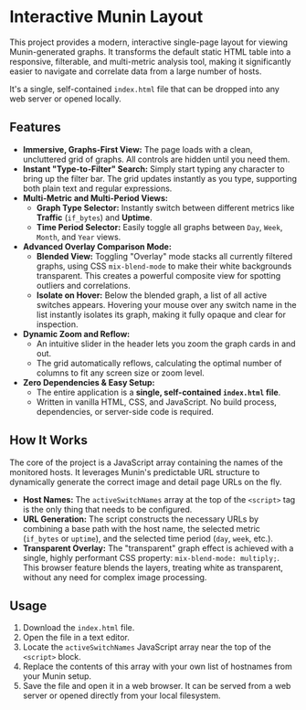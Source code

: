 # Interactive Munin Layout

This project provides a modern, interactive single-page layout for viewing Munin-generated graphs. It transforms the default static HTML table into a responsive, filterable, and multi-metric analysis tool, making it significantly easier to navigate and correlate data from a large number of hosts.

It's a single, self-contained `index.html` file that can be dropped into any web server or opened locally.

## Features

*   **Immersive, Graphs-First View:** The page loads with a clean, uncluttered grid of graphs. All controls are hidden until you need them.
*   **Instant "Type-to-Filter" Search:** Simply start typing any character to bring up the filter bar. The grid updates instantly as you type, supporting both plain text and regular expressions.
*   **Multi-Metric and Multi-Period Views:**
    *   **Graph Type Selector:** Instantly switch between different metrics like **Traffic** (`if_bytes`) and **Uptime**.
    *   **Time Period Selector:** Easily toggle all graphs between `Day`, `Week`, `Month`, and `Year` views.
*   **Advanced Overlay Comparison Mode:**
    *   **Blended View:** Toggling "Overlay" mode stacks all currently filtered graphs, using CSS `mix-blend-mode` to make their white backgrounds transparent. This creates a powerful composite view for spotting outliers and correlations.
    *   **Isolate on Hover:** Below the blended graph, a list of all active switches appears. Hovering your mouse over any switch name in the list instantly isolates its graph, making it fully opaque and clear for inspection.
*   **Dynamic Zoom and Reflow:**
    *   An intuitive slider in the header lets you zoom the graph cards in and out.
    *   The grid automatically reflows, calculating the optimal number of columns to fit any screen size or zoom level.
*   **Zero Dependencies & Easy Setup:**
    *   The entire application is a **single, self-contained `index.html` file**.
    *   Written in vanilla HTML, CSS, and JavaScript. No build process, dependencies, or server-side code is required.

## How It Works

The core of the project is a JavaScript array containing the names of the monitored hosts. It leverages Munin's predictable URL structure to dynamically generate the correct image and detail page URLs on the fly.

*   **Host Names:** The `activeSwitchNames` array at the top of the `<script>` tag is the only thing that needs to be configured.
*   **URL Generation:** The script constructs the necessary URLs by combining a base path with the host name, the selected metric (`if_bytes` or `uptime`), and the selected time period (`day`, `week`, etc.).
*   **Transparent Overlay:** The "transparent" graph effect is achieved with a single, highly performant CSS property: `mix-blend-mode: multiply;`. This browser feature blends the layers, treating white as transparent, without any need for complex image processing.

## Usage

1.  Download the `index.html` file.
2.  Open the file in a text editor.
3.  Locate the `activeSwitchNames` JavaScript array near the top of the `<script>` block.
4.  Replace the contents of this array with your own list of hostnames from your Munin setup.
5.  Save the file and open it in a web browser. It can be served from a web server or opened directly from your local filesystem.

